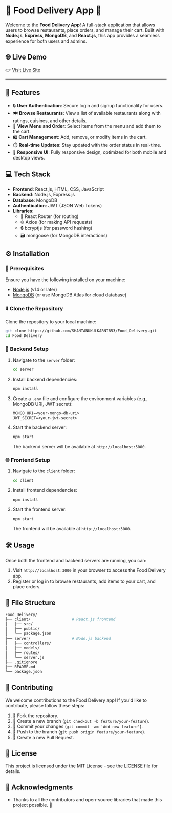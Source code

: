 

# 🍔 Food Delivery App 🚀

Welcome to the **Food Delivery App**! A full-stack application that allows users to browse restaurants, place orders, and manage their cart. Built with **Node.js**, **Express**, **MongoDB**, and **React.js**, this app provides a seamless experience for both users and admins.

## 🌐 Live Demo  
👉 [Visit Live Site]((https://vercel.com/shantanukulkarni853-gmailcoms-projects/food-delivery/HPcuXa5xchf5qeFWMxwti4SWtMrp))

---

## 🌟 Features

- 🔒 **User Authentication**: Secure login and signup functionality for users.
- 🍽️ **Browse Restaurants**: View a list of available restaurants along with ratings, cuisines, and other details.
- 🛒 **View Menu and Order**: Select items from the menu and add them to the cart.
- 🛍️ **Cart Management**: Add, remove, or modify items in the cart.
- ⏱️ **Real-time Updates**: Stay updated with the order status in real-time.
- 📱 **Responsive UI**: Fully responsive design, optimized for both mobile and desktop views.

## 💻 Tech Stack

- **Frontend**: React.js, HTML, CSS, JavaScript
- **Backend**: Node.js, Express.js
- **Database**: MongoDB
- **Authentication**: JWT (JSON Web Tokens)
- **Libraries**:
  - 📍 React Router (for routing)
  - 🌐 Axios (for making API requests)
  - 🔒 bcryptjs (for password hashing)
  - 🗃️ mongoose (for MongoDB interactions)

## ⚙️ Installation

### 📍 Prerequisites

Ensure you have the following installed on your machine:

- [Node.js](https://nodejs.org/) (v14 or later)
- [MongoDB](https://www.mongodb.com/) (or use MongoDB Atlas for cloud database)

### ⬇️ Clone the Repository

Clone the repository to your local machine:

```bash
git clone https://github.com/SHANTANUKULKARNI853/Food_Delivery.git
cd Food_Delivery
```

### 🔧 Backend Setup

1. Navigate to the `server` folder:

   ```bash
   cd server
   ```

2. Install backend dependencies:

   ```bash
   npm install
   ```

3. Create a `.env` file and configure the environment variables (e.g., MongoDB URI, JWT secret):

   ```env
   MONGO_URI=<your-mongo-db-uri>
   JWT_SECRET=<your-jwt-secret>
   ```

4. Start the backend server:

   ```bash
   npm start
   ```

   The backend server will be available at `http://localhost:5000`.

### 🌐 Frontend Setup

1. Navigate to the `client` folder:

   ```bash
   cd client
   ```

2. Install frontend dependencies:

   ```bash
   npm install
   ```

3. Start the frontend server:

   ```bash
   npm start
   ```

   The frontend will be available at `http://localhost:3000`.

## 🛠️ Usage

Once both the frontend and backend servers are running, you can:

1. Visit `http://localhost:3000` in your browser to access the Food Delivery app.
2. Register or log in to browse restaurants, add items to your cart, and place orders.

## 📂 File Structure

```bash
Food_Delivery/
├── client/                  # React.js frontend
│   ├── src/                 
│   ├── public/
│   └── package.json
├── server/                  # Node.js backend
│   ├── controllers/
│   ├── models/
│   ├── routes/
│   └── server.js
├── .gitignore
├── README.md
└── package.json
```

## 🤝 Contributing

We welcome contributions to the Food Delivery app! If you'd like to contribute, please follow these steps:

1. 🍴 Fork the repository.
2. 🌿 Create a new branch (`git checkout -b feature/your-feature`).
3. 📝 Commit your changes (`git commit -am 'Add new feature'`).
4. 🚀 Push to the branch (`git push origin feature/your-feature`).
5. 🔀 Create a new Pull Request.

## 📜 License

This project is licensed under the MIT License - see the [LICENSE](LICENSE) file for details.

## 🙏 Acknowledgments

- Thanks to all the contributors and open-source libraries that made this project possible. 🎉

